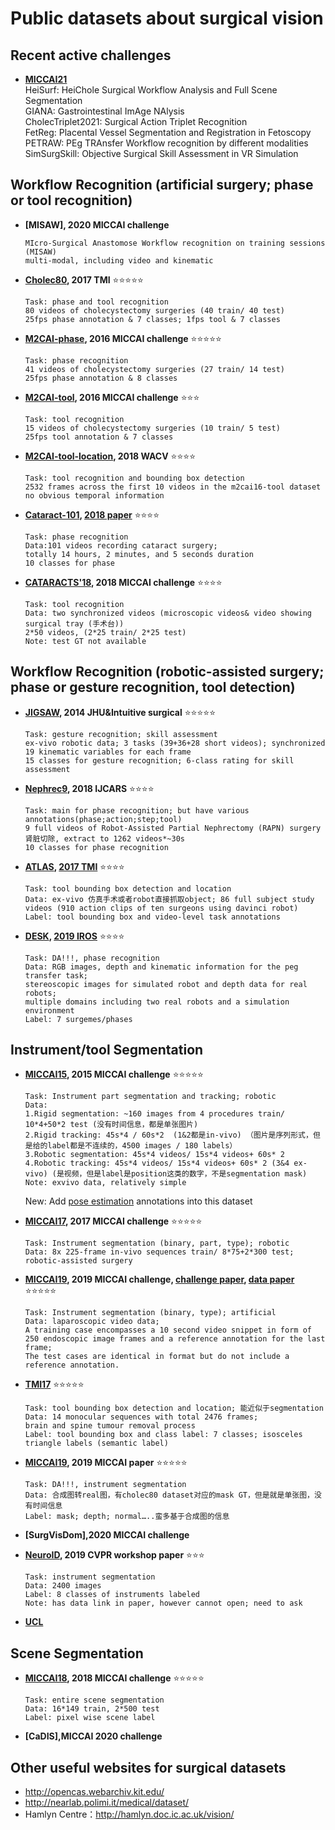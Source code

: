# Public datasets about surgical vision

## Recent active challenges
* **[MICCAI21](https://endovis.grand-challenge.org/)**  
HeiSurf: HeiChole Surgical Workflow Analysis and Full Scene Segmentation  
GIANA: Gastrointestinal ImAge NAlysis  
CholecTriplet2021: Surgical Action Triplet Recognition  
FetReg: Placental Vessel Segmentation and Registration in Fetoscopy  
PETRAW: PEg TRAnsfer Workflow recognition by different modalities  
SimSurgSkill: Objective Surgical Skill Assessment in VR Simulation  


## Workflow Recognition (artificial surgery; phase or tool recognition)
* **[MISAW], 2020 MICCAI challenge** 
  ```
  MIcro-Surgical Anastomose Workflow recognition on training sessions (MISAW)
  multi-modal, including video and kinematic
  ```
* **[Cholec80](http://camma.u-strasbg.fr/datasets), 2017 TMI** :star::star::star::star::star:
  ```
  Task: phase and tool recognition
  80 videos of cholecystectomy surgeries (40 train/ 40 test)
  25fps phase annotation & 7 classes; 1fps tool & 7 classes
  ```
* **[M2CAI-phase](http://camma.u-strasbg.fr/m2cai2016/), 2016 MICCAI challenge** :star::star::star::star::star:
  ```
  Task: phase recognition
  41 videos of cholecystectomy surgeries (27 train/ 14 test)
  25fps phase annotation & 8 classes
  ```
* **[M2CAI-tool](http://camma.u-strasbg.fr/m2cai2016/), 2016 MICCAI challenge** :star::star::star:
  ```
  Task: tool recognition
  15 videos of cholecystectomy surgeries (10 train/ 5 test)
  25fps tool annotation & 7 classes
  ```
* **[M2CAI-tool-location](http://ai.stanford.edu/~syyeung/tooldetection.html), 2018 WACV** :star::star::star::star:
  ```
  Task: tool recognition and bounding box detection
  2532 frames across the first 10 videos in the m2cai16-tool dataset
  no obvious temporal information
  ```
* **[Cataract-101](https://zenodo.org/record/1220951#.XRHrC_kzaos), [2018 paper](http://www.itec.aau.at/~mt/wp/wp-content/uploads/2018/04/cat101-mmsys-2018.pdf)** :star::star::star::star:
  ```
  Task: phase recognition
  Data:101 videos recording cataract surgery;
  totally 14 hours, 2 minutes, and 5 seconds duration
  10 classes for phase
  ```
* **[CATARACTS'18](https://cataracts2018.grand-challenge.org/home/), 2018 MICCAI challenge** :star::star::star::star:
  ```
  Task: tool recognition
  Data: two synchronized videos (microscopic videos& video showing surgical tray (手术台))
  2*50 videos, (2*25 train/ 2*25 test)
  Note: test GT not available
  ```
  
## Workflow Recognition (robotic-assisted surgery; phase or gesture recognition, tool detection)
* **[JIGSAW](https://cirl.lcsr.jhu.edu/research/hmm/datasets/jigsaws_release/), 2014 JHU&Intuitive surgical** :star::star::star::star::star:
  ```
  Task: gesture recognition; skill assessment
  ex-vivo robotic data; 3 tasks (39+36+28 short videos); synchronized 19 kinematic variables for each frame
  15 classes for gesture recognition; 6-class rating for skill assessment

  ```
  
* **[Nephrec9](https://zenodo.org/record/1066831#.XRQx9Pkzaot), 2018 IJCARS** :star::star::star::star:
  ```
  Task: main for phase recognition; but have various annotations(phase;action;step;tool)
  9 full videos of Robot-Assisted Partial Nephrectomy (RAPN) surgery 肾脏切除, extract to 1262 videos*~30s
  10 classes for phase recognition
  ```
* **[ATLAS](https://www.roswellpark.org/education/atlas-program/research-development/dione-dataset), [2017 TMI](https://ieeexplore.ieee.org/stamp/stamp.jsp?tp=&arnumber=7847313)** :star::star::star::star:
  ```
  Task: tool bounding box detection and location
  Data: ex-vivo 仿真手术或者robot直接抓取object; 86 full subject study videos (910 action clips of ten surgeons using davinci robot)
  Label: tool bounding box and video-level task annotations
  ```
* **[DESK](https://github.com/nmadapan/Forward_Project), [2019 IROS](https://arxiv.org/abs/1903.00959)** :star::star::star::star:
  ```
  Task: DA!!!, phase recognition
  Data: RGB images, depth and kinematic information for the peg transfer task; 
  stereoscopic images for simulated robot and depth data for real robots; 
  multiple domains including two real robots and a simulation environment
  Label: 7 surgemes/phases
  ```
  
## Instrument/tool Segmentation
* **[MICCAI15](https://endovissub-instrument.grand-challenge.org/), 2015 MICCAI challenge** :star::star::star::star::star:
  ```
  Task: Instrument part segmentation and tracking; robotic
  Data:
  1.Rigid segmentation: ~160 images from 4 procedures train/ 10*4+50*2 test (没有时间信息，都是单张图片)
  2.Rigid tracking: 45s*4 / 60s*2  (1&2都是in-vivo) （图片是序列形式，但是给的label都是不连续的，4500 images / 180 labels）
  3.Robotic segmentation: 45s*4 videos/ 15s*4 videos+ 60s* 2
  4.Robotic tracking: 45s*4 videos/ 15s*4 videos+ 60s* 2 (3&4 ex-vivo) (是视频，但是label是position这类的数字，不是segmentation mask)
  Note: exvivo data, relatively simple
  ```
  New: Add [pose estimation](https://github.com/surgical-vision/EndoVisPoseAnnotation) annotations into this dataset
  
* **[MICCAI17](https://endovissub2017-roboticinstrumentsegmentation.grand-challenge.org/Home/), 2017 MICCAI challenge** :star::star::star::star::star:
  ```
  Task: Instrument segmentation (binary, part, type); robotic
  Data: 8x 225-frame in-vivo sequences train/ 8*75+2*300 test; robotic-assisted surgery
  ```
* **[MICCAI19](https://www.synapse.org/#!Synapse:syn18779624/wiki/), 2019 MICCAI challenge, [challenge paper](https://arxiv.org/abs/2003.10299), [data paper](https://arxiv.org/abs/2005.03501)** :star::star::star::star::star:
  ```
  Task: Instrument segmentation (binary, type); artificial
  Data: laparoscopic video data; 
  A training case encompasses a 10 second video snippet in form of 250 endoscopic image frames and a reference annotation for the last frame;
  The test cases are identical in format but do not include a reference annotation.
  ```
  
* **[TMI17](https://medicis.univ-rennes1.fr/software)** :star::star::star::star::star:
  ```
  Task: tool bounding box detection and location; 能近似于segmentation
  Data: 14 monocular sequences with total 2476 frames;
  brain and spine tumour removal process
  Label: tool bounding box and class label: 7 classes; isosceles triangle labels (semantic label)
  ```
  
* **[MICCAI19](http://opencas.dkfz.de/image2image/), 2019 MICCAI paper** :star::star::star::star::star:
  ```
  Task: DA!!!, instrument segmentation
  Data: 合成图转real图，有cholec80 dataset对应的mask GT，但是就是单张图，没有时间信息
  Label: mask; depth; normal…..蛮多基于合成图的信息
  ```
* **[SurgVisDom],2020 MICCAI challenge**

* **[NeuroID](http://openaccess.thecvf.com/content_CVPRW_2019/papers/WiCV/Kalavakonda_Autonomous_Neurosurgical_Instrument_Segmentation_Using_End-To-End_Learning_CVPRW_2019_paper.pdf), 2019 CVPR workshop paper** :star::star::star:
  ```
  Task: instrument segmentation
  Data: 2400 images
  Label: 8 classes of instruments labeled
  Note: has data link in paper, however cannot open; need to ask
  ```
* **[UCL](https://arxiv.org/pdf/2007.09107.pdf)**

## Scene Segmentation
* **[MICCAI18](https://endovissub2018-roboticscenesegmentation.grand-challenge.org/Home/), 2018 MICCAI challenge** :star::star::star::star::star:
  ```
  Task: entire scene segmentation
  Data: 16*149 train, 2*500 test
  Label: pixel wise scene label
  ```
* **[CaDIS],MICCAI 2020 challenge**

  
## Other useful websites for surgical datasets
* http://opencas.webarchiv.kit.edu/
* http://nearlab.polimi.it/medical/dataset/
* Hamlyn Centre：http://hamlyn.doc.ic.ac.uk/vision/
  

  
  
